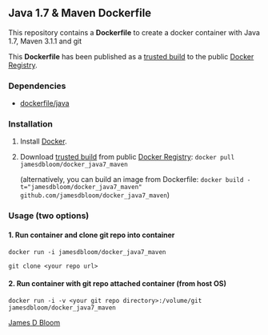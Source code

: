 ## Java 1.7 & Maven Dockerfile

This repository contains a **Dockerfile** to create a docker container with Java 1.7, Maven 3.1.1 and git

This **Dockerfile** has been published as a [trusted build](https://index.docker.io/u/jamesdbloom/docker_java7_maven/) to the public [Docker Registry](https://index.docker.io/).


### Dependencies

* [dockerfile/java](http://dockerfile.github.io/#/java)


### Installation

1. Install [Docker](https://www.docker.io/).

2. Download [trusted build](https://index.docker.io/u/jamesdbloom/docker_java7_maven/) from public [Docker Registry](https://index.docker.io/): `docker pull jamesdbloom/docker_java7_maven`

   (alternatively, you can build an image from Dockerfile: `docker build -t="jamesdbloom/docker_java7_maven" github.com/jamesdbloom/docker_java7_maven`)


### Usage (two options)

#### 1. Run container and clone git repo into container

    docker run -i jamesdbloom/docker_java7_maven

    git clone <your repo url>

#### 2. Run container with git repo attached container (from host OS)

    docker run -i -v <your git repo directory>:/volume/git jamesdbloom/docker_java7_maven
    
<a href="http://blog.jamesdbloom.com">James D Bloom</a>
